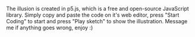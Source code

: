 The illusion is created in p5.js, which is a free and open-source JavaScript library. 
Simply copy and paste the code on it's web editor, press "Start Coding" to start and press "Play sketch" to show the illustration.
Message me if anything goes wrong, enjoy :)

